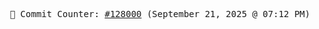 <p align="center">
    <samp>
        📮 Commit Counter: <a href="https://github.com/Javascript-void0/Javascript-void0/commits/main">#128000</a> (September 21, 2025 @ 07:12 PM)
    </samp>
</p>